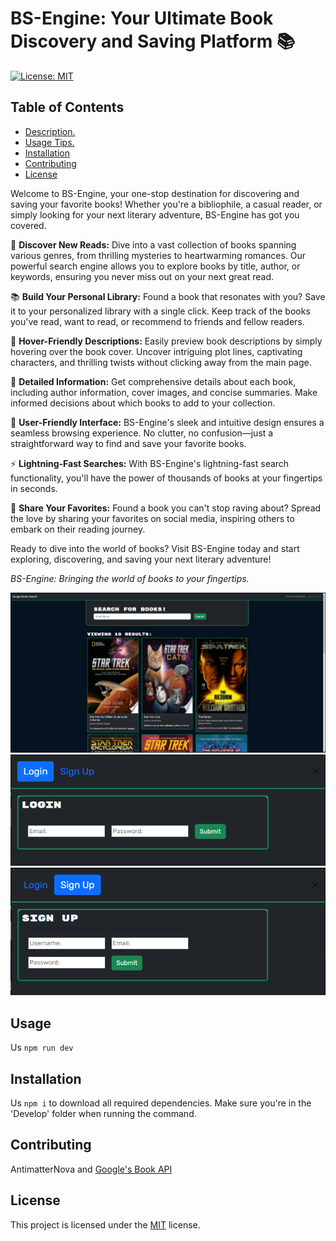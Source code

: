 
# BS-Engine: Your Ultimate Book Discovery and Saving Platform 📚
[![License: MIT](https://img.shields.io/badge/License-MIT-yellow.svg)](https://opensource.org/licenses/MIT)

## Table of Contents
- [Description.](#description)
- [Usage Tips.](#usage)
- [Installation](#installation)
- [Contributing](#contributing)
- [License](#license)

<a name='description'></a>
Welcome to BS-Engine, your one-stop destination for discovering and saving your favorite books! Whether you're a bibliophile, a casual reader, or simply looking for your next literary adventure, BS-Engine has got you covered.

🔎 **Discover New Reads:** Dive into a vast collection of books spanning various genres, from thrilling mysteries to heartwarming romances. Our powerful search engine allows you to explore books by title, author, or keywords, ensuring you never miss out on your next great read.

📚 **Build Your Personal Library:** Found a book that resonates with you? Save it to your personalized library with a single click. Keep track of the books you've read, want to read, or recommend to friends and fellow readers.

🌟 **Hover-Friendly Descriptions:** Easily preview book descriptions by simply hovering over the book cover. Uncover intriguing plot lines, captivating characters, and thrilling twists without clicking away from the main page.

📖 **Detailed Information:** Get comprehensive details about each book, including author information, cover images, and concise summaries. Make informed decisions about which books to add to your collection.

🚀 **User-Friendly Interface:** BS-Engine's sleek and intuitive design ensures a seamless browsing experience. No clutter, no confusion—just a straightforward way to find and save your favorite books.

⚡️ **Lightning-Fast Searches:** With BS-Engine's lightning-fast search functionality, you'll have the power of thousands of books at your fingertips in seconds.

📣 **Share Your Favorites:** Found a book you can't stop raving about? Spread the love by sharing your favorites on social media, inspiring others to embark on their reading journey.

Ready to dive into the world of books? Visit BS-Engine today and start exploring, discovering, and saving your next literary adventure!

*BS-Engine: Bringing the world of books to your fingertips.*

![Homepage](./Assets/Site1.png)
![Login](./Assets/Site2.png)
![Sign Up](./Assets/Site3.png)

<a name='usage'></a>
## Usage
Us ```npm run dev```

<a name='installation'></a>
## Installation
Us ```npm i``` to download all required dependencies. Make sure you're in the 'Develop' folder when running the command.

<a name='contributing'></a>
## Contributing
AntimatterNova and [Google's Book API](https://developers.google.com/books) 

<a name='license'></a>
## License
This project is licensed under the [MIT](https://choosealicense.com/licenses/mit/) license.
